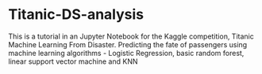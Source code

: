 # Titanic-DS-analysis
This is a tutorial in an Jupyter Notebook for the Kaggle competition, Titanic Machine Learning From Disaster. 
Predicting the fate of passengers using machine learning algorithms - Logistic Regression, basic random forest, linear support vector machine and KNN 
